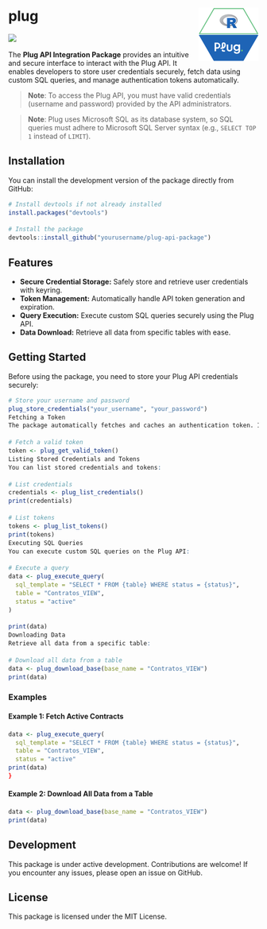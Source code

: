 
<!-- README.md is generated from README.Rmd. Please edit that file -->

# plug <a href="https://monitoramento.sepe.pe.gov.br/plug/"><img src="man/figures/logo.png" align="right" height="108" alt="plug website" /></a>

<!-- badges: start -->

![](https://img.shields.io/badge/devel%20version-0.1.0-blue.svg)
<!-- badges: end -->

The **Plug API Integration Package** provides an intuitive and secure
interface to interact with the Plug API. It enables developers to store
user credentials securely, fetch data using custom SQL queries, and
manage authentication tokens automatically.

> **Note**: To access the Plug API, you must have valid credentials
> (username and password) provided by the API administrators.

> **Note**: Plug uses Microsoft SQL as its database system, so SQL
> queries must adhere to Microsoft SQL Server syntax (e.g.,
> `SELECT TOP 1` instead of `LIMIT`).

## Installation

You can install the development version of the package directly from
GitHub:

``` r
# Install devtools if not already installed
install.packages("devtools")

# Install the package
devtools::install_github("yourusername/plug-api-package")
```

## Features

- **Secure Credential Storage:** Safely store and retrieve user
  credentials with keyring.
- **Token Management:** Automatically handle API token generation and
  expiration.
- **Query Execution:** Execute custom SQL queries securely using the
  Plug API.
- **Data Download:** Retrieve all data from specific tables with ease.

## Getting Started

Before using the package, you need to store your Plug API credentials
securely:

``` r
# Store your username and password
plug_store_credentials("your_username", "your_password")
Fetching a Token
The package automatically fetches and caches an authentication token. If you need to retrieve it manually, use:

# Fetch a valid token
token <- plug_get_valid_token()
Listing Stored Credentials and Tokens
You can list stored credentials and tokens:

# List credentials
credentials <- plug_list_credentials()
print(credentials)

# List tokens
tokens <- plug_list_tokens()
print(tokens)
Executing SQL Queries
You can execute custom SQL queries on the Plug API:

# Execute a query
data <- plug_execute_query(
  sql_template = "SELECT * FROM {table} WHERE status = {status}",
  table = "Contratos_VIEW",
  status = "active"
)

print(data)
Downloading Data
Retrieve all data from a specific table:

# Download all data from a table
data <- plug_download_base(base_name = "Contratos_VIEW")
print(data)
```

### Examples

#### Example 1: Fetch Active Contracts

``` r
data <- plug_execute_query(
  sql_template = "SELECT * FROM {table} WHERE status = {status}",
  table = "Contratos_VIEW",
  status = "active"
print(data)
}
```

#### Example 2: Download All Data from a Table

``` r
data <- plug_download_base(base_name = "Contratos_VIEW")
print(data)
```

## Development

This package is under active development. Contributions are welcome! If
you encounter any issues, please open an issue on GitHub.

## License

This package is licensed under the MIT License.
